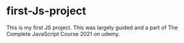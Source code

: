 # first-Js-project
This is my first JS project. This was largely guided and a part of The Complete JavaScript Course 2021 on udemy. 
